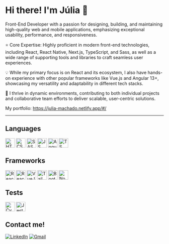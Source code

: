 <h1>Hi there! I'm Júlia 👋</h1>

<p>Front-End Developer with a passion for designing, building, and maintaining high-quality web and mobile applications, emphasizing exceptional usability, performance, and responsiveness.</p>

<p>⭐ Core Expertise: Highly proficient in modern front-end technologies, including React, React Native, Next.js, TypeScript, and Sass, as well as a wide range of supporting tools and libraries to craft seamless user experiences.</p>

<p>💡 While my primary focus is on React and its ecosystem, I also have hands-on experience with other popular frameworks like Vue.js and Angular 13+, showcasing my versatility and adaptability in different tech stacks.</p>

<p>🚀 I thrive in dynamic environments, contributing to both individual projects and collaborative team efforts to deliver scalable, user-centric solutions.</p>

My portfolio: https://julia-machado.netlify.app/#/
____

## Languages

<div style="display: inline_block">

  <img align="center" alt="HTML" height="30" src="https://img.shields.io/badge/HTML-239120?style=for-the-badge&logo=html5&logoColor=white" />
  <img align="center" alt="CSS" height="30" src="https://img.shields.io/badge/CSS-239120?&style=for-the-badge&logo=css3&logoColor=white" />
  <img align="center" alt="SASS" height="30" src="https://img.shields.io/badge/Sass-CC6699?style=for-the-badge&logo=sass&logoColor=white" />
  <img align="center" alt="JS" height="30" src="https://img.shields.io/badge/JavaScript-F7DF1E?style=for-the-badge&logo=javascript&logoColor=black" />
 <img align="center" alt="Angular" height="30" src="https://img.shields.io/badge/Angular-DD0031?style=for-the-badge&logo=angular&logoColor=white" />
  <img align="center" alt="TS" height="30" src="https://img.shields.io/badge/TypeScript-007ACC?style=for-the-badge&logo=typescript&logoColor=white" /> 
 </div>

 ## Frameworks
 
  <div style="display: inline_block">

  <img align="center" alt="React" height="30" src="https://img.shields.io/badge/React-20232A?style=for-the-badge&logo=react&logoColor=61DAFB" />
  <img align="center" alt="React Native" height="30" src="https://img.shields.io/badge/React_Native-20232A?style=for-the-badge&logo=react&logoColor=61DAFB" />
  <img align="center" alt="VueJS" height="30" src="https://img.shields.io/badge/Vue.js-35495E?style=for-the-badge&logo=vue.js&logoColor=4FC08D" />
  <img align="center" alt="Tailwind" height="30" src="https://img.shields.io/badge/tailwindcss-%2338B2AC.svg?style=for-the-badge&logo=tailwind-css&logoColor=white" />
  <img align="center" alt="Bootstrap" height="30" src="https://img.shields.io/badge/Bootstrap-563D7C?style=for-the-badge&logo=bootstrap&logoColor=white" />
  <img align="center" alt="NodeJS" height="30"  src="https://img.shields.io/badge/Node.js-43853D?style=for-the-badge&logo=node.js&logoColor=white"/>
 </div>

 ## Tests
 <div style="display: inline_block">
 <img align="center" alt="Cypress" height="30" src="https://img.shields.io/badge/-cypress-%23E5E5E5?style=for-the-badge&logo=cypress&logoColor=058a5e" />
   <img align="center" alt="Jest" height="30" src="https://img.shields.io/badge/Jest-323330?style=for-the-badge&logo=Jest&logoColor=white" />
</div>


 ## Contact me!

 <div style="display: inline">
  
  <a href="https://www.linkedin.com/in/juliamchdo/" target="_blank"><img alt="LinkedIn" src="https://img.shields.io/badge/-LinkedIn-%230077B5?style=for-the-badge&logo=linkedin&logoColor=white" target="_blank"></a>
  <a href = "mailto: juliamachado.dev@gmail.com"><img alt="Gmail" src="https://img.shields.io/badge/Gmail-D14836?style=for-the-badge&logo=gmail&logoColor=white" ></a>

</div>

 



